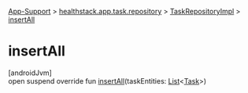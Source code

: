 
[App-Support](../../../index.html) > [healthstack.app.task.repository](../index.html) > [TaskRepositoryImpl](index.html) > [insertAll](insert-all.html)



# insertAll



[androidJvm]\
open suspend override fun [insertAll](insert-all.html)(taskEntities: [List](https://kotlinlang.org/api/latest/jvm/stdlib/kotlin.collections/-list/index.html)&lt;[Task](../../healthstack.app.task.entity/-task/index.html)&gt;)




